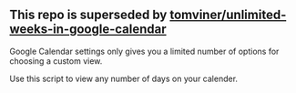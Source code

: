 This repo is superseded by [tomviner/unlimited-weeks-in-google-calendar](https://github.com/tomviner/unlimited-weeks-in-google-calendar)
-----

Google Calendar settings only gives you a limited number of options for choosing a custom view.

Use this script to view any number of days on your calender.
